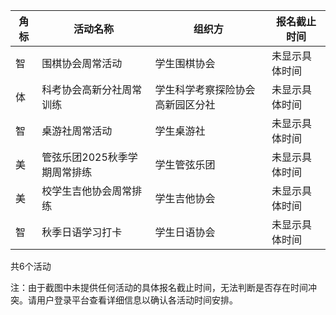 | 角标 | 活动名称 | 组织方 | 报名截止时间 |
|------|----------|--------|--------------|
| 智 | 围棋协会周常活动 | 学生围棋协会 | 未显示具体时间 |
| 体 | 科考协会高新分社周常训练 | 学生科学考察探险协会高新园区分社 | 未显示具体时间 |
| 智 | 桌游社周常活动 | 学生桌游社 | 未显示具体时间 |
| 美 | 管弦乐团2025秋季学期周常排练 | 学生管弦乐团 | 未显示具体时间 |
| 美 | 校学生吉他协会周常排练 | 学生吉他协会 | 未显示具体时间 |
| 智 | 秋季日语学习打卡 | 学生日语协会 | 未显示具体时间 |

共6个活动

注：由于截图中未提供任何活动的具体报名截止时间，无法判断是否存在时间冲突。请用户登录平台查看详细信息以确认各活动时间安排。